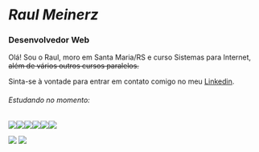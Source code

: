 # *Raul Meinerz* 
### Desenvolvedor Web
Olá! Sou o Raul, moro em Santa Maria/RS e curso Sistemas para Internet, ~~além de vários outros cursos paralelos.~~

Sinta-se à vontade para entrar em contato comigo no meu [Linkedin](https://www.linkedin.com/in/raul-meinerz/).

###### Estudando no momento:
<img src="https://img.icons8.com/color/48/000000/html-5--v1.png"/><img src="https://img.icons8.com/color/48/000000/css3.png"/><img src="https://img.icons8.com/color/48/000000/javascript--v1.png"/><img src="https://img.icons8.com/color/48/000000/typescript.png"/><img src="https://img.icons8.com/color/48/000000/react-native.png"/><img src="https://img.icons8.com/color/48/000000/java-coffee-cup-logo--v1.png"/>


![](https://github-readme-stats.vercel.app/api?username=devmeinerz&show_icons=true&theme=ayu-mirage) ![](https://github-readme-stats.vercel.app/api/top-langs/?username=devmeinerz&layout=compact&theme=ayu-mirage)





